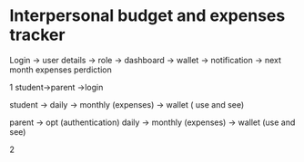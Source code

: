 # Interpersonal budget and expenses tracker



Login -> user details -> role -> dashboard -> wallet -> notification -> next month expenses perdiction 



1 student->parent ->login 



student -> daily -> monthly (expenses) -> wallet ( use and see)



parent ->  opt (authentication)  daily -> monthly (expenses) -> wallet (use and see)





2 







